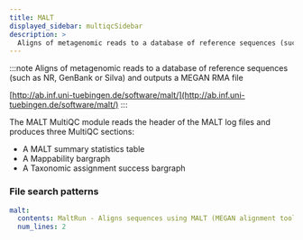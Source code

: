 ```yaml
---
title: MALT
displayed_sidebar: multiqcSidebar
description: >
  Aligns of metagenomic reads to a database of reference sequences (such as NR, GenBank or Silva) and outputs a MEGAN RMA file
---
```


<!--
~~~~~ DO NOT EDIT ~~~~~
This file is autogenerated from the MultiQC module python docstring.
Do not edit the markdown, it will be overwritten.

File path for the source of this content: multiqc/modules/malt/malt.py
~~~~~~~~~~~~~~~~~~~~~~~
-->

:::note
Aligns of metagenomic reads to a database of reference sequences (such as NR, GenBank or Silva) and outputs a MEGAN RMA file

[http://ab.inf.uni-tuebingen.de/software/malt/](http://ab.inf.uni-tuebingen.de/software/malt/)
:::

The MALT MultiQC module reads the header of the MALT log files and produces three MultiQC sections:

- A MALT summary statistics table
- A Mappability bargraph
- A Taxonomic assignment success bargraph

### File search patterns

```yaml
malt:
  contents: MaltRun - Aligns sequences using MALT (MEGAN alignment tool)
  num_lines: 2
```
